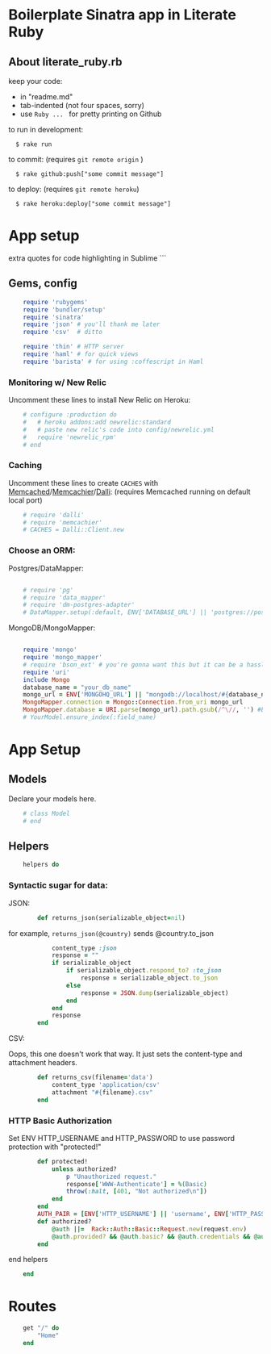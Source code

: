 
# Boilerplate Sinatra app in Literate Ruby

## About literate_ruby.rb
keep your code:


  - in "readme.md"
  - tab-indented (not four spaces, sorry)
  - use ```Ruby ... ``` for pretty printing on Github


to run in development: 
```
  $ rake run
```
to commit: (requires `git remote origin` )

```
  $ rake github:push["some commit message"]
```
to deploy: (requires `git remote heroku`)
 
```  
  $ rake heroku:deploy["some commit message"]
```

# App setup
extra quotes for code highlighting in Sublime ```
## Gems, config

```Ruby
	require 'rubygems'
	require 'bundler/setup'
	require 'sinatra'
	require 'json' # you'll thank me later
	require 'csv'  # ditto

	require 'thin' # HTTP server
	require 'haml' # for quick views
	require 'barista' # for using :coffescript in Haml
```

### Monitoring w/ New Relic

Uncomment these lines to install New Relic on Heroku:

```Ruby	
	# configure :production do
	# 	# heroku addons:add newrelic:standard
	# 	# paste new relic's code into config/newrelic.yml
	# 	require 'newrelic_rpm'
	# end
```

### Caching

Uncomment these lines to create `CACHES` with [Memcached](http://memcached.org/)/[Memcachier](https://devcenter.heroku.com/articles/memcachier)/[Dalli](https://github.com/mperham/dalli):
(requires Memcached running on default local port)

```Ruby
	# require 'dalli'
	# require 'memcachier'
	# CACHES = Dalli::Client.new
```	
### Choose an ORM:

Postgres/DataMapper:
```Ruby

	# require 'pg'
	# require 'data_mapper'
	# require 'dm-postgres-adapter'
	# DataMapper.setup(:default, ENV['DATABASE_URL'] || 'postgres://postgres:postgres@localhost/postgres')
```

MongoDB/MongoMapper:

```Ruby

	require 'mongo'
	require 'mongo_mapper'
	# require 'bson_ext' # you're gonna want this but it can be a hassle to gem install it
	require 'uri'
	include Mongo
	database_name = "your_db_name"
	mongo_url = ENV['MONGOHQ_URL'] || "mongodb://localhost/#{database_name}"
	MongoMapper.connection = Mongo::Connection.from_uri mongo_url
	MongoMapper.database = URI.parse(mongo_url).path.gsub(/^\//, '') #Extracts 'dbname' from the uri
	# YourModel.ensure_index(:field_name)

```
# App Setup

## Models

Declare your models here.
```Ruby 
	# class Model
	# end
```

## Helpers
```Ruby
	helpers do
```


### Syntactic sugar for data:

JSON:

```Ruby
		def returns_json(serializable_object=nil)
```
for example, 
`returns_json(@country)` 
sends @country.to_json

```Ruby
		    content_type :json
		    response = ""
		    if serializable_object
		    	if serializable_object.respond_to? :to_json
		    		response = serializable_object.to_json
		    	else
		    		response = JSON.dump(serializable_object)
		    	end
		    end
		    response
		end
```

CSV:

Oops, this one doesn't work that way.
It just sets the content-type and attachment headers.

```Ruby
		def returns_csv(filename='data')
		    content_type 'application/csv'
		    attachment "#{filename}.csv"
		end
```

### HTTP Basic Authorization

Set ENV HTTP_USERNAME and HTTP_PASSWORD to use password protection with "protected!"
```Ruby 
		def protected!
			unless authorized?
				p "Unauthorized request."
				response['WWW-Authenticate'] = %(Basic)
				throw(:halt, [401, "Not authorized\n"])
			end
		end
		AUTH_PAIR = [ENV['HTTP_USERNAME'] || 'username', ENV['HTTP_PASSWORD'] || 'password']
		def authorized?
			@auth ||=  Rack::Auth::Basic::Request.new(request.env)
			@auth.provided? && @auth.basic? && @auth.credentials && @auth.credentials == AUTH_PAIR
		end
```
end helpers
```Ruby
	end
```
# Routes 
```Ruby
	get "/" do
		"Home"
	end
```



